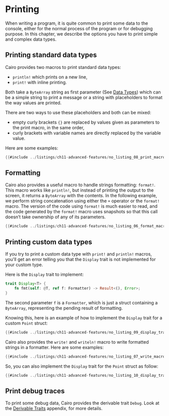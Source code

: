 # Printing

When writing a program, it is quite common to print some data to the console, either for the normal process of the program or for debugging purpose. In this chapter, we describe the options you have to print simple and complex data types.

## Printing standard data types

Cairo provides two macros to print standard data types:

- `println!` which prints on a new line,
- `print!` with inline printing.

Both take a `ByteArray` string as first parameter (See [Data Types](ch02-02-data-types.md)) which can be a simple string to print a message or a string with placeholders to format the way values are printed.

There are two ways to use these placeholders and both can be mixed:

- empty curly brackets `{}` are replaced by values given as parameters to the print macro, in the same order,
- curly brackets with variable names are directly replaced by the variable value.

Here are some examples:

```rust
{{#include ../listings/ch11-advanced-features/no_listing_08_print_macro/src/lib.cairo}}
```

## Formatting

Cairo also provides a useful macro to handle strings formatting: `format!`. This macro works like `println!`, but instead of printing the output to the screen, it returns a `ByteArray` with the contents. In the following example, we perform string concatenation using either the `+` operator or the
`format!` macro. The version of the code using `format!` is much easier to read, and the code generated by the `format!` macro uses snapshots so that this call doesn’t take ownership of any of its parameters.

```rust
{{#include ../listings/ch11-advanced-features/no_listing_06_format_macro/src/lib.cairo}}
```

## Printing custom data types

If you try to print a custom data type with `print!` and `println!` macros, you'll get an error telling you that the `Display` trait is not implemented for your custom type.

Here is the `Display` trait to implement:

```rust
trait Display<T> {
    fn fmt(self: @T, ref f: Formatter) -> Result<(), Error>;
}
```

The second parameter `f` is a `Formatter`, which is just a struct containing a `ByteArray`, representing the pending result of formatting.

Knowing this, here is an example of how to implement the `Display` trait for a custom `Point` struct:

```rust
{{#include ../listings/ch11-advanced-features/no_listing_09_display_trait_with_format/src/lib.cairo}}
```

Cairo also provides the `write!` and `writeln!` macro to write formatted strings in a formatter.
Here are some examples:

```rust
{{#include ../listings/ch11-advanced-features/no_listing_07_write_macro/src/lib.cairo}}
```

So, you can also implement the `Display` trait for the `Point` struct as follow:

```rust
{{#include ../listings/ch11-advanced-features/no_listing_10_display_trait_with_write/src/lib.cairo}}
```

## Print debug traces

To print some debug data, Cairo provides the derivable trait `Debug`. Look at the [Derivable Traits](appendix-03-derivable-traits.md) appendix, for more details.
